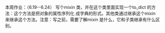 本周作业：（6.19--6.24）
写个mixin 类，并在这个类里面实现一个to_dict 的方法：这个方法是把对象的属性序列化
成字典的形式。其他类通过继承这个mixin 来继承这个方法。注意：写之前，需要了解mixin
是什么，它和子类继承有什么区别。
